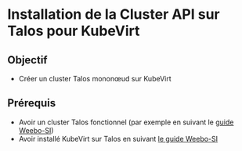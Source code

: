 # Installation de la Cluster API sur Talos pour KubeVirt

## Objectif

- Créer un cluster Talos mononœud sur KubeVirt

## Prérequis

- Avoir un cluster Talos fonctionnel (par exemple en suivant le [guide Weebo-SI](./initOvhTalos.md))
- Avoir installé KubeVirt sur Talos en suivant [le guide Weebo-SI](./installationKubevirt.md)
